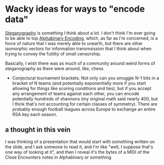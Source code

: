 # Wacky ideas for ways to "encode data"

[Steganography][] is something I think about a lot. I don't think I'm ever going to be able to top [Alphabinary Encoding](https://alpha.bi/), which, as far as I'm concerned, is a force of nature that I was merely able to unearth, but there are other isomorphic vectors for information transmsission that I think about when trying to convey the futility of small censorship.

[Steganography]: https://en.wikipedia.org/wiki/Steganography

Basically, I wish there was as much of a community around weird forms of steganography as there were around, like, chess

- Conjectural tournament brackets. Not only can you smuggle N-1 bits in a bracket of N teams (and potentially exponentially more if you start allowing for things like scoring conditions and ties), but if you accept any arrangement of teams against each other, you can encode potentially hundreds of shannons (my original math said nearly 400, but I think that's not accounting for certain classes of symmetry). There are probably enough football leagues across Europe to exchange an entire RSA key each season.

## a thought in this vein

I was thinking of a presentation that would start with something written on the slide, and I ask someone to read it, and I'm like "well, I suppose that's one way of looking at it", and then I reveal it's the bytes of a MIDI of the Close Encounters notes in Alphabinary or something
